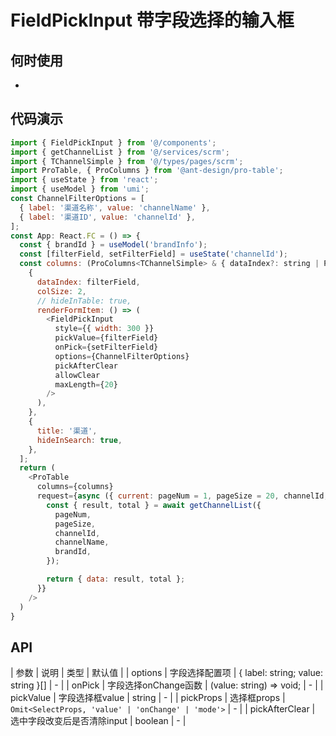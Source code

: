 # FieldPickInput 带字段选择的输入框

## 何时使用
- 

## 代码演示

```js
import { FieldPickInput } from '@/components';
import { getChannelList } from '@/services/scrm';
import { TChannelSimple } from '@/types/pages/scrm';
import ProTable, { ProColumns } from '@ant-design/pro-table';
import { useState } from 'react';
import { useModel } from 'umi';
const ChannelFilterOptions = [
  { label: '渠道名称', value: 'channelName' },
  { label: '渠道ID', value: 'channelId' },
];
const App: React.FC = () => {
  const { brandId } = useModel('brandInfo');
  const [filterField, setFilterField] = useState('channelId');
  const columns: (ProColumns<TChannelSimple> & { dataIndex?: string | Paths<TChannelSimple> })[] = [
    {
      dataIndex: filterField,
      colSize: 2,
      // hideInTable: true,
      renderFormItem: () => (
        <FieldPickInput
          style={{ width: 300 }}
          pickValue={filterField}
          onPick={setFilterField}
          options={ChannelFilterOptions}
          pickAfterClear
          allowClear
          maxLength={20}
        />
      ),
    },
    {
      title: '渠道',
      hideInSearch: true,
    },
  ];
  return (
    <ProTable
      columns={columns}
      request={async ({ current: pageNum = 1, pageSize = 20, channelId, channelName }) => {
        const { result, total } = await getChannelList({
          pageNum,
          pageSize,
          channelId,
          channelName,
          brandId,
        });

        return { data: result, total };
      }}
    />
  )
}
```

## API

| 参数 | 说明 | 类型 | 默认值 |
| options | 字段选择配置项 | { label: string; value: string }[] | - |
| onPick | 字段选择onChange函数 | (value: string) => void; | - |
| pickValue | 字段选择框value | string | - |
| pickProps | 选择框props | `Omit<SelectProps, 'value' | 'onChange' | 'mode'>` | - |
| pickAfterClear | 选中字段改变后是否清除input | boolean | - |
